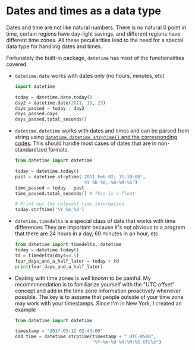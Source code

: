 # Dates and times as a data type

Dates and time are not like natural numbers. There is no natural
0 point in time, certain regions have day-light savings, and
different regions have different time zones. All these peculiarities 
lead to the need for a special data type for handling dates and times.

Fortunately the built-in package, `datetime` has most of the functionalities
covered.
- `datetime.date` works with dates only (no hours, minutes, etc)
  ```python
  import datetime

  today = datetime.date.today()
  day2 = datetime.date(2011, 10, 23)
  days_passed = today - day2
  days_passed.days
  days_passed.total_seconds()
  ```
- `datetime.datetime` works with dates and times and can be parsed
  from string using [`datetime.datetime.strptime()` and the corresponding
  codes](https://docs.python.org/3.10/library/datetime.html#strftime-strptime-behavior).
  This should handle most cases of dates that are in non-standardized
  formats.
  ```python
  from datetime import datetime 
  
  today = datetime.today()
  past = datetime.strptime('2011 Feb 02; 11-10-00',
                           '%Y %b %d; %H-%M-%S')
  time_passed = today - past
  time_passed.total_seconds() # This is a float

  # Print out the relevant time information
  today.strftime('%Y_%m_%d')
  ```
- `datetime.timedelta` is a special class of data that works with time differences
  They are important because it's not obvious to a program that there are 24 hours
  in a day, 60 minutes in an hour, etc. 
  ```python
  from datetime import timedelta, datetime
  today = datetime.today()
  td = timedelta(days=4.5)
  four_days_and_a_half_later = today + td
  print(four_days_and_a_half_later)
  ```
- Dealing with time zones is well known to be painful. My recommmendation
  is to familiarize yourself with the "UTC offset" concept and add in the time zone
  information proactively whenever possible. The key is to assume that people outside
  of your time zone may work with your timestamps. Since I'm in New York,
  I created an example 
  ```python
  from datetime import datetime
  
  timestamp = "2017-03-12 02:43:00"
  odd_time = datetime.strptime(timestamp + " UTC-0500",
                               "%Y-%m-%d %H:%M:%S UTC%z")
  ```

